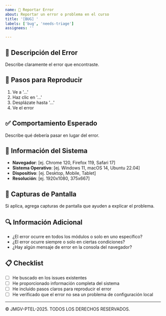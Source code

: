 ```yaml
---
name: 🐛 Reportar Error
about: Reportar un error o problema en el curso
title: '[BUG] '
labels: ['bug', 'needs-triage']
assignees: ''

---
```


## 🐛 Descripción del Error

Describe claramente el error que encontraste.

## 🔄 Pasos para Reproducir

1. Ve a '...'
2. Haz clic en '...'
3. Desplázate hasta '...'
4. Ve el error

## ✅ Comportamiento Esperado

Describe qué debería pasar en lugar del error.

## 📱 Información del Sistema

- **Navegador**: [ej. Chrome 120, Firefox 119, Safari 17]
- **Sistema Operativo**: [ej. Windows 11, macOS 14, Ubuntu 22.04]
- **Dispositivo**: [ej. Desktop, Mobile, Tablet]
- **Resolución**: [ej. 1920x1080, 375x667]

## 📸 Capturas de Pantalla

Si aplica, agrega capturas de pantalla que ayuden a explicar el problema.

## 🔍 Información Adicional

- ¿El error ocurre en todos los módulos o solo en uno específico?
- ¿El error ocurre siempre o solo en ciertas condiciones?
- ¿Hay algún mensaje de error en la consola del navegador?

## 📋 Checklist

- [ ] He buscado en los issues existentes
- [ ] He proporcionado información completa del sistema
- [ ] He incluido pasos claros para reproducir el error
- [ ] He verificado que el error no sea un problema de configuración local

---

© JMGV-PTEL-2025. TODOS LOS DERECHOS RESERVADOS.
